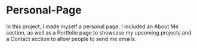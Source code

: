 # Personal-Page
In this project, I made myself a personal page. I included an About Me section, as well as a Portfolio page to showcase my upcoming projects and a Contact section to allow people to send me emails.
